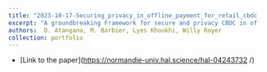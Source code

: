 ```yaml
---
title: "2023-10-17-Securing_privacy_in_offline_payment_for_retail_cbdc: A comprehensive framework"
excerpt: "A groundbreaking Framework for secure and privacy CBDC in offline payments."
authors:  O. Atangana, M. Barbier, Lyes Khoukhi, Willy Royer
collection: portfolio
---
```


* [Link to the paper](https://normandie-univ.hal.science/hal-04243732 /)
